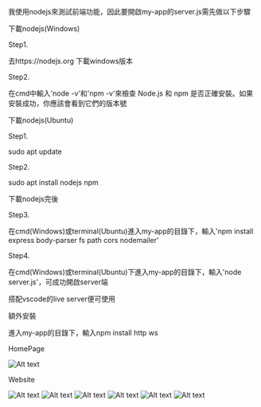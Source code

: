 我使用nodejs來測試前端功能，因此要開啟my-app的server.js需先做以下步驟  

下載nodejs(Windows)  

Step1.  

去https://nodejs.org 下載windows版本  

Step2.  

在cmd中輸入'node -v'和'npm -v'來檢查 Node.js 和 npm 是否正確安裝。如果安裝成功，你應該會看到它們的版本號  

下載nodejs(Ubuntu)  

Step1.  

sudo apt update  

Step2.  

sudo apt install nodejs npm  

下載nodejs完後  

Step3.  

在cmd(Windows)或terminal(Ubuntu)進入my-app的目錄下，輸入'npm install express body-parser fs path cors nodemailer'  

Step4.  

在cmd(Windows)或terminal(Ubuntu)下進入my-app的目錄下，輸入'node server.js'，可成功開啟server端  

搭配vscode的live server便可使用

額外安裝  

進入my-app的目錄下，輸入npm install http ws

HomePage

![Alt text](.image/meeting_room_home.png)

Website

![Alt text](.image/meeting_room1.png)
![Alt text](.image/meeting_room2.png)
![Alt text](.image/meeting_room3.png)
![Alt text](.image/meeting_room4.png)
![Alt text](.image/meeting_room5.png)
![Alt text](.image/meeting_room6.png)